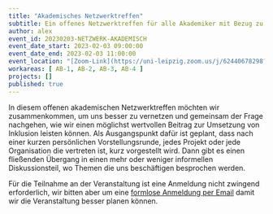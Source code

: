 ```yaml
---
title: "Akademisches Netzwerktreffen"
subtitle: Ein offenes Netzwerktreffen für alle Akademiker mit Bezug zu Inklusion.
author: alex
event_id: 20230203-NETZWERK-AKADEMISCH
event_date_start: 2023-02-03 09:00:00
event_date_end: 2023-02-03 11:00:00
event_location: "[Zoom-Link](https://uni-leipzig.zoom.us/j/62440678298?pwd=MmxucjBSejdlZEVacitCekVoNGMwQT09)"
workareas: [ AB-1, AB-2, AB-3, AB-4 ]
projects: []
published: true
---
```


In diesem offenen akademischen Netzwerktreffen möchten wir zusammenkommen, um uns besser zu vernetzen und gemeinsam der Frage nachgehen, wie wir einen möglichst wertvollen Beitrag zur Umsetzung von Inklusion leisten können. Als Ausgangspunkt dafür ist geplant, dass nach einer kurzen persönlichen Vorstellungsrunde, jedes Projekt oder jede Organisation die vertreten ist, kurz vorgestellt wird. Dann gibt es einen fließenden Übergang in einen mehr oder weniger informellen Diskussionsteil, wo Themen die uns beschäftigen besprochen werden.

Für die Teilnahme an der Veranstaltung ist eine Anmeldung nicht zwingend erforderlich, wir bitten aber um eine [formlose Anmeldung per Email](mailto:sekretariat@inklusion.network) damit wir die Veranstaltung besser planen können. 